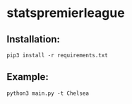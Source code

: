 # statspremierleague

## Installation:

```
pip3 install -r requirements.txt
```

## Example:

```
python3 main.py -t Chelsea
```
